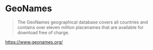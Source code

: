 # GeoNames

> The GeoNames geographical database covers all countries and contains over eleven million placenames that are available for download free of charge.

https://www.geonames.org/
